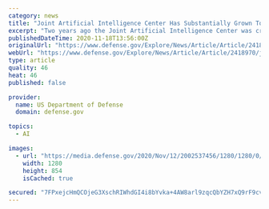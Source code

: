 ```yaml
---
category: news
title: "Joint Artificial Intelligence Center Has Substantially Grown To Aid The Warfighter"
excerpt: "Two years ago the Joint Artificial Intelligence Center was created to grab the transformative potential of artificial intelligence technology for the benefit of America's national security, and it has"
publishedDateTime: 2020-11-18T13:56:00Z
originalUrl: "https://www.defense.gov/Explore/News/Article/Article/2418970/joint-artificial-intelligence-center-has-substantially-grown-to-aid-the-warfigh/source/GovDelivery/"
webUrl: "https://www.defense.gov/Explore/News/Article/Article/2418970/joint-artificial-intelligence-center-has-substantially-grown-to-aid-the-warfigh/source/GovDelivery/"
type: article
quality: 46
heat: 46
published: false

provider:
  name: US Department of Defense
  domain: defense.gov

topics:
  - AI

images:
  - url: "https://media.defense.gov/2020/Nov/12/2002537456/1280/1280/0/201110-F-VG042-1134.JPG"
    width: 1280
    height: 854
    isCached: true

secured: "7FPxejcHmQCOjeG3XschRIWhdGI4i8bYvka+4AW8arl9zqcQbYZH7xQ9rF9cvjtEJkPbYQ5hQbVf4DMdIArpouzhbj3EB6BwnbzmC0rx9/w9YJw096DP2LQWD3hLCZGXz07YX21pWE6SC0qUNDLEXGkUd37eNtUWR/Lblxgg3vt7ms8/0N/QA8tqe1EuRT/A9x6ZN9gow1Re6vaVVUZy0iQ+6rq/gVQhBaYe8yGB6tNDV4at+H0OIxjk3D09b1b0XB0eGczmwjEYN+05gUVOfUhN6Q8mpcLFx0bjNq6xWEkqrCRhW2pYRALyc47a2YmarIQnIh1EfgsVr36+zK5VSdyKfS6pKk/mPG9ocFnSHcA=;vIyc48u2yQxKWe7BYQwgeQ=="
---
```


